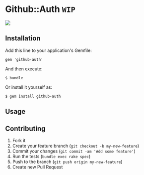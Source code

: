 # Github::Auth `WIP`

![](https://raw.github.com/chrishunt/github-auth/master/img/construction.gif)

## Installation

Add this line to your application's Gemfile:

    gem 'github-auth'

And then execute:

    $ bundle

Or install it yourself as:

    $ gem install github-auth

## Usage

## Contributing

1. Fork it
2. Create your feature branch (`git checkout -b my-new-feature`)
3. Commit your changes (`git commit -am 'Add some feature'`)
4. Run the tests (`bundle exec rake spec`)
5. Push to the branch (`git push origin my-new-feature`)
6. Create new Pull Request
